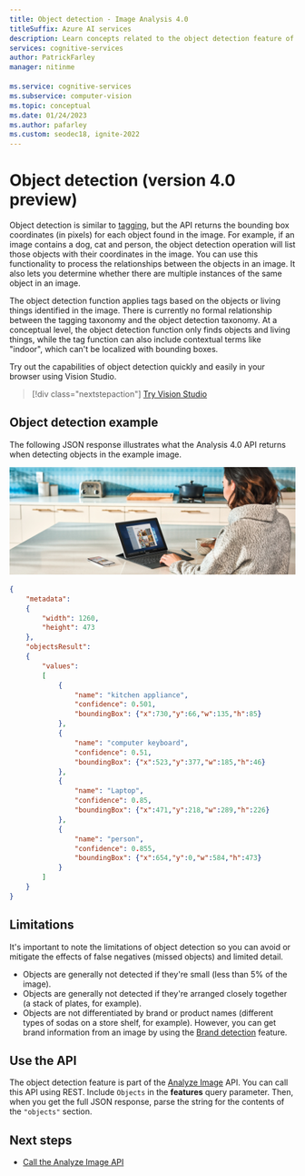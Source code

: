 ```yaml
---
title: Object detection - Image Analysis 4.0
titleSuffix: Azure AI services
description: Learn concepts related to the object detection feature of the Image Analysis 4.0 API - usage and limits.
services: cognitive-services
author: PatrickFarley
manager: nitinme

ms.service: cognitive-services
ms.subservice: computer-vision
ms.topic: conceptual
ms.date: 01/24/2023
ms.author: pafarley
ms.custom: seodec18, ignite-2022
---
```


# Object detection (version 4.0 preview)

Object detection is similar to [tagging](concept-tag-images-40.md), but the API returns the bounding box coordinates (in pixels) for each object found in the image. For example, if an image contains a dog, cat and person, the object detection operation will list those objects with their coordinates in the image. You can use this functionality to process the relationships between the objects in an image. It also lets you determine whether there are multiple instances of the same object in an image.

The object detection function applies tags based on the objects or living things identified in the image. There is currently no formal relationship between the tagging taxonomy and the object detection taxonomy. At a conceptual level, the object detection function only finds objects and living things, while the tag function can also include contextual terms like "indoor", which can't be localized with bounding boxes.

Try out the capabilities of object detection quickly and easily in your browser using Vision Studio.

> [!div class="nextstepaction"]
> [Try Vision Studio](https://portal.vision.cognitive.azure.com/)

## Object detection example

The following JSON response illustrates what the Analysis 4.0 API returns when detecting objects in the example image. 

![A woman using a Microsoft Surface device in a kitchen](./Images/windows-kitchen.jpg)



```json
{
    "metadata":
    {
        "width": 1260,
        "height": 473
    },
    "objectsResult":
    {
        "values":
        [
            {
                "name": "kitchen appliance",
                "confidence": 0.501,
                "boundingBox": {"x":730,"y":66,"w":135,"h":85}
            },
            {
                "name": "computer keyboard",
                "confidence": 0.51,
                "boundingBox": {"x":523,"y":377,"w":185,"h":46}
            },
            {
                "name": "Laptop",
                "confidence": 0.85,
                "boundingBox": {"x":471,"y":218,"w":289,"h":226}
            },
            {
                "name": "person",
                "confidence": 0.855,
                "boundingBox": {"x":654,"y":0,"w":584,"h":473}
            }
        ]
    }
}
```

## Limitations

It's important to note the limitations of object detection so you can avoid or mitigate the effects of false negatives (missed objects) and limited detail.

* Objects are generally not detected if they're small (less than 5% of the image).
* Objects are generally not detected if they're arranged closely together (a stack of plates, for example).
* Objects are not differentiated by brand or product names (different types of sodas on a store shelf, for example). However, you can get brand information from an image by using the [Brand detection](concept-brand-detection.md) feature.

## Use the API

The object detection feature is part of the [Analyze Image](https://aka.ms/vision-4-0-ref) API. You can call this API using REST. Include `Objects` in the **features** query parameter. Then, when you get the full JSON response, parse the string for the contents of the `"objects"` section.

## Next steps

* [Call the Analyze Image API](./how-to/call-analyze-image-40.md)

